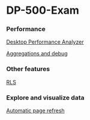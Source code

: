 # DP-500-Exam

### Performance
[Desktop Performance Analyzer](https://docs.microsoft.com/en-us/power-bi/create-reports/desktop-performance-analyzer)

[Aggregations and debug](https://www.antmanbi.com/post/getting-started-with-aggregations-in-power-bi-part-1)

### Other features
[RLS](https://www.antmanbi.com/post/create-static-row-level-security-in-power-bi)

### Explore and visualize data
[Automatic page refresh](https://docs.microsoft.com/en-us/power-bi/create-reports/desktop-automatic-page-refresh)
